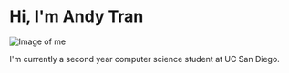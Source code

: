 # Hi, I'm Andy Tran
![Image of me](/userpage/images/me.png)

I'm currently a second year computer science student at UC San Diego. 
